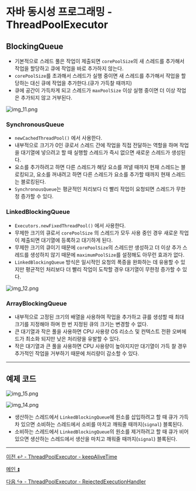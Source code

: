 # 자바 동시성 프로그래밍 - ThreadPoolExecutor

## BlockingQueue

- 기본적으로 스레드 풀은 작업이 제출되면 `corePoolSize`의 새 스레드를 추가해서 작업을 할당하고 큐에 작업을 바로 추가하지 않는다.
- `corePoolSize`를 초과해서 스레드가 실행 중이면 새 스레드를 추가해서 작업을 할당하는 대신 큐에 작업을 추가한다.(큐가 가득찰 때까지)
- 큐에 공간이 가득차게 되고 스레드가 `maxPoolSize` 이상 실행 중이면 더 이상 작업은 추가되지 않고 거부된다.

![img_11.png](image/img_11.png)

### SynchronousQueue

- `newCachedThreadPool()` 에서 사용한다.
- 내부적으로 크기가 0인 큐로서 스레드 간에 작업을 직접 전달하는 역할을 하며 작업을 대기열에 넣으려고 할 때 실행할 스레드가 즉시 없으면 새로운 스레드가 생성된다.
- 요소를 추가하려고 하면 다른 스레드가 해당 요소를 꺼낼 때까지 현재 스레드는 블로킹되고, 요소를 꺼내려고 하면 다른 스레드가 요소를 추가할 때까지 현재 스레드는 블로킹된다.
- `SynchronousQueue`는 평균적인 처리보다 더 빨리 작업이 요청되면 스레드가 무한정 증가할 수 있다.

### LinkedBlockingQueue

- `Executors.newFixedThreadPool()` 에서 사용한다.
- 무제한 크기의 큐로서 `corePoolSize` 의 스레드가 모두 사용 중인 경우 새로운 작업이 제출되면 대기열에 등록하고 대기하게 된다.
- 무제한 크기의 큐이기 때문에 `corePoolSize`의 스레드만 생성하고 더 이상 추가 스레드를 생성하지 않기 때문에 `maximumPoolSize`를 설정해도 아무런 효과가 없다.
- `LinkedBlockingQueue` 방식은 일시적인 요청의 폭증을 완화하는 데 유용할 수 있지만 평균적인 처리보다 더 빨리 작업이 도착할 경우 대기열이 무한정 증가할 수 있다.

![img_12.png](image/img_12.png)

### ArrayBlockingQueue

- 내부적으로 고정된 크기의 배열을 사용하여 작업을 추가하고 큐를 생성할 때 최대 크기를 지정해야 하며 한 번 지정된 큐의 크기는 변경할 수 없다.
- 큰 대기열과 작은 풀을 사용하면 CPU 사용량 OS 리소스 및 컨텍스트 전환 오버헤드가 최소화 되지만 낮은 처리량을 유발할 수 있다.
- 작은 대기열과 큰 풀을 사용하면 CPU 사용량이 높아지지만 대기열이 가득 찰 경우 추가적인 작업을 거부하기 때문에 처리량이 감소할 수 있다.

---

## 예제 코드

![img_15.png](image/img_15.png)

![img_14.png](image/img_14.png)

- 생산하는 스레드에서 `LinkedBlockingQueue`에 원소를 삽입하려고 할 때 큐가 가득 차 있으면 소비하는 스레드에서 소비를 마치고 깨워줄 때까지(`signal`) 블록된다.
- 소비하는 스레드에서 `LinkedBlockingQueue`의 원소를 제거하려고 할 때 큐가 비어 있으면 생산하는 스레드에서 생산을 마치고 깨워줄 때까지(`signal`) 블록된다.

---

[이전 ↩️ - ThreadPoolExecutor - keepAliveTime]()

[메인 ⏫](https://github.com/genesis12345678/TIL/blob/main/Java/reactive/Main.md)

[다음 ↪️ - ThreadPoolExecutor - RejectedExecutionHandler]()
